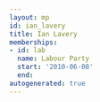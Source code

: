 ```yaml
---
layout: mp
id: ian_lavery
title: Ian Lavery
memberships:
- id: lab
  name: Labour Party
  start: '2010-06-08'
  end: 
autogenerated: true
---
```

